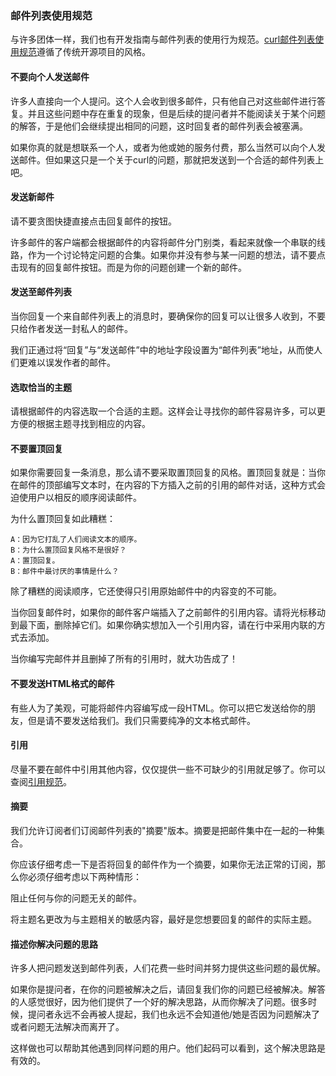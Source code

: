 ### 邮件列表使用规范

与许多团体一样，我们也有开发指南与邮件列表的使用行为规范。[curl邮件列表使用规范](https://curl.haxx.se/mail/etiquette.html)遵循了传统开源项目的风格。

#### 不要向个人发送邮件

许多人直接向一个人提问。这个人会收到很多邮件，只有他自己对这些邮件进行答复。并且这些问题中存在重复的现象，但是后续的提问者并不能阅读关于某个问题的解答，于是他们会继续提出相同的问题，这时回复者的邮件列表会被塞满。

如果你真的就是想联系一个人，或者为他或她的服务付费，那么当然可以向个人发送邮件。但如果这只是一个关于curl的问题，那就把发送到一个合适的邮件列表上吧。

#### 发送新邮件

请不要贪图快捷直接点击回复邮件的按钮。

许多邮件的客户端都会根据邮件的内容将邮件分门别类，看起来就像一个串联的线路，作为一个讨论特定问题的合集。如果你并没有参与某一问题的想法，请不要点击现有的回复邮件按钮。而是为你的问题创建一个新的邮件。

#### 发送至邮件列表

当你回复一个来自邮件列表上的消息时，要确保你的回复可以让很多人收到，不要只给作者发送一封私人的邮件。

我们正通过将“回复”与“发送邮件”中的地址字段设置为“邮件列表”地址，从而使人们更难以误发作者的邮件。

#### 选取恰当的主题

请根据邮件的内容选取一个合适的主题。这样会让寻找你的邮件容易许多，可以更方便的根据主题寻找到相应的内容。

#### 不要置顶回复

如果你需要回复一条消息，那么请不要采取置顶回复的风格。置顶回复就是：当你在邮件的顶部编写文本时，在内容的下方插入之前的引用的邮件对话，这种方式会迫使用户以相反的顺序阅读邮件。

为什么置顶回复如此糟糕：

	A：因为它打乱了人们阅读文本的顺序。
	B：为什么置顶回复风格不是很好？
	A：置顶回复。
	B：邮件中最讨厌的事情是什么？
	
除了糟糕的阅读顺序，它还使得只引用原始邮件中的内容变的不可能。

当你回复邮件时，如果你的邮件客户端插入了之前邮件的引用内容。请将光标移动到最下面，删除掉它们。如果你确实想加入一个引用内容，请在行中采用内联的方式去添加。

当你编写完邮件并且删掉了所有的引用时，就大功告成了！

#### 不要发送HTML格式的邮件

有些人为了美观，可能将邮件内容编写成一段HTML。你可以把它发送给你的朋友，但是请不要发送给我们。我们只需要纯净的文本格式邮件。

#### 引用

尽量不要在邮件中引用其他内容，仅仅提供一些不可缺少的引用就足够了。你可以查阅[引用规范](https://www.netmeister.org/news/learn2quote.html)。

#### 摘要

我们允许订阅者们订阅邮件列表的"摘要"版本。摘要是把邮件集中在一起的一种集合。

你应该仔细考虑一下是否将回复的邮件作为一个摘要，如果你无法正常的订阅，那么你必须仔细考虑以下两种情形：

阻止任何与你的问题无关的邮件。

将主题名更改为与主题相关的敏感内容，最好是您想要回复的邮件的实际主题。

#### 描述你解决问题的思路

许多人把问题发送到邮件列表，人们花费一些时间并努力提供这些问题的最优解。

如果你是提问者，在你的问题被解决之后，请回复我们你的问题已经被解决。解答的人感觉很好，因为他们提供了一个好的解决思路，从而你解决了问题。很多时候，提问者永远不会再被人提起，我们也永远不会知道他/她是否因为问题解决了或者问题无法解决而离开了。

这样做也可以帮助其他遇到同样问题的用户。他们起码可以看到，这个解决思路是有效的。


